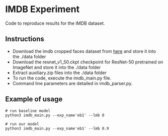 # IMDB Experiment
Code to reproduce results for the IMDB dataset.

## Instructions

- Download the imdb cropped faces dataset from [here](https://data.vision.ee.ethz.ch/cvl/rrothe/imdb-wiki/static/imdb_crop.tar) and store it into the ./data folder
- Download the resnet_v1_50.ckpt checkpoint for ResNet-50 pretrained on ImageNet and store it into the ./data folder
- Extract auxiliary.zip files into the ./data folder  
- To run the code, execute the imdb_main.py file. 
- Command line parameters are detailed in imdb_parser.py.

## Example of usage

```
# run baseline model
python3 imdb_main.py --exp_name'eb1' --lmb 0

# run our model
python3 imdb_main.py --exp_name'eb1' --lmb 0.9
```
